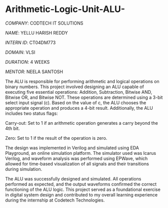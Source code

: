 # Arithmetic-Logic-Unit-ALU-

*COMPANY*: CODTECH IT SOLUTIONS

*NAME*: YELLU HARISH REDDY

*INTERN ID*: CT04DM773

*DOMAIN*: VLSI

*DURATION*: 4 WEEKS

*MENTOR*: NEELA SANTOSH


The ALU is responsible for performing arithmetic and logical operations on binary numbers. This project involved designing an ALU capable of executing five essential operations: Addition, Subtraction, Bitwise AND, Bitwise OR, and Bitwise NOT. These operations are determined using a 3-bit select input signal (c). Based on the value of c, the ALU chooses the appropriate operation and produces a 4-bit result. Additionally, the ALU includes two status flags:

Carry-out: Set to 1 if an arithmetic operation generates a carry beyond the 4th bit.

Zero: Set to 1 if the result of the operation is zero.

The design was implemented in Verilog and simulated using EDA Playground, an online simulation platform. The simulator used was Icarus Verilog, and waveform analysis was performed using EPWave, which allowed for time-based visualization of all signals and their transitions during simulation.

The ALU was successfully designed and simulated. All operations performed as expected, and the output waveforms confirmed the correct functioning of the ALU logic. This project served as a foundational exercise in digital system design and contributed to my overall learning experience during the internship at Codetech Technologies.
